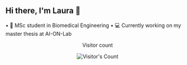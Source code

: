 ## Hi there, I'm Laura 👋

<!--
**LauraMoiana/LauraMoiana** is a ✨ _special_ ✨ repository because its `README.md` (this file) appears on your GitHub profile.

Here are some ideas to get you started:

- 🔭 I’m currently working on ...
- 🌱 I’m currently learning ...
- 👯 I’m looking to collaborate on ...
- 🤔 I’m looking for help with ...
- 💬 Ask me about ...
- 📫 How to reach me: ...
- 😄 Pronouns: ...
- ⚡ Fun fact: ...
-->
• 🩻 MSc student in Biomedical Engineering
• 💻 Currently working on my master thesis at AI-ON-Lab
<div align="center"> 
  <p>Visitor count</p>
  <img src="https://profile-counter.glitch.me/{LauraMoiana}/count.svg" alt="Visitor's Count" />
</div>
